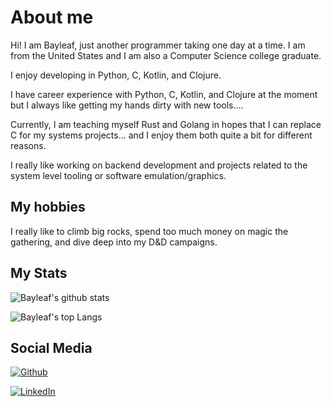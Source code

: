 # About me

Hi! I am Bayleaf, just another programmer taking one day at a time. I am from the United States and I am also a Computer Science college graduate.

I enjoy developing in Python, C, Kotlin, and Clojure.

I have career experience with Python, C, Kotlin, and Clojure at the moment but I always like getting my hands dirty with new tools....

Currently, I am teaching myself Rust and Golang in hopes that I can replace C for my systems projects... and I enjoy them both quite a bit for different reasons.

I really like working on backend development and projects related to the system level tooling or software emulation/graphics.

## My hobbies

I really like to climb big rocks, spend too much money on magic the gathering, and dive deep into my D&D campaigns.

## My Stats

![Bayleaf's github stats](https://github-readme-stats.vercel.app/api?username=bayleaf1130&show_icons=true&theme=radical)

![Bayleaf's top Langs](https://github-readme-stats.vercel.app/api/top-langs/?username=bayleaf1130&layout=compact&theme=radical)

## Social Media

[![Github](https://img.shields.io/badge/github-%23333333.svg?&logo=github&style=for-the-badge&logoColor=white)](https://github.com/bayleaf1130)

[![LinkedIn](https://img.shields.io/badge/LinkedIn-0077B5?style=for-the-badge&logo=linkedin&logoColor=white)](https://www.linkedin.com/in/baileykocin)


